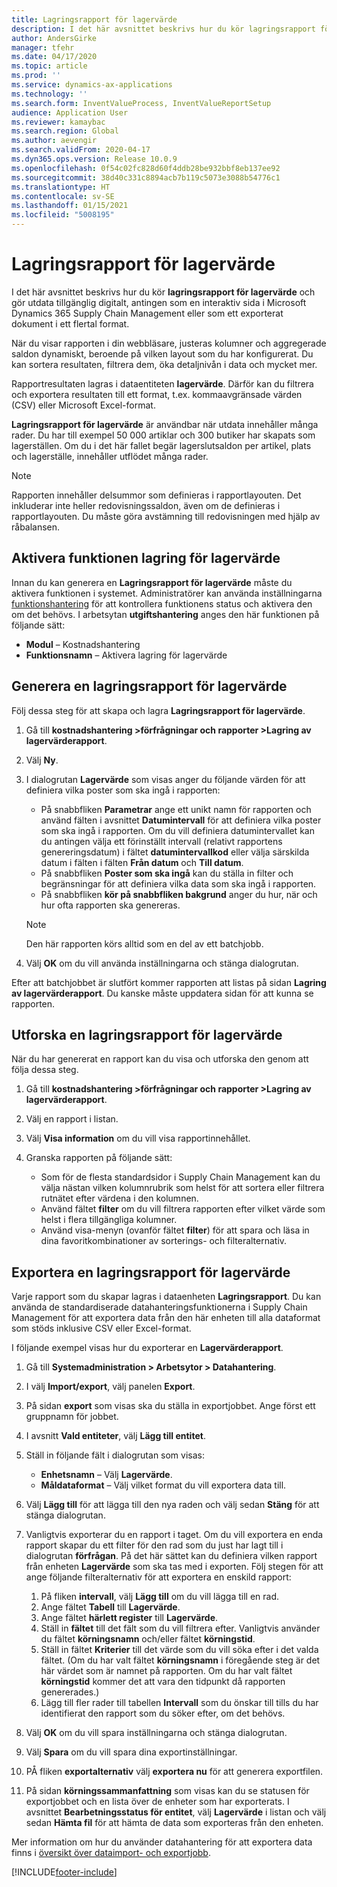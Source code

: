 ```yaml
---
title: Lagringsrapport för lagervärde
description: I det här avsnittet beskrivs hur du kör lagringsrapport för lagervärde och gör utdata tillgänglig digitalt, antingen som en interaktiv sida i Microsoft Dynamics 365 Supply Chain Management eller som ett exporterat dokument i ett flertal format.
author: AndersGirke
manager: tfehr
ms.date: 04/17/2020
ms.topic: article
ms.prod: ''
ms.service: dynamics-ax-applications
ms.technology: ''
ms.search.form: InventValueProcess, InventValueReportSetup
audience: Application User
ms.reviewer: kamaybac
ms.search.region: Global
ms.author: aevengir
ms.search.validFrom: 2020-04-17
ms.dyn365.ops.version: Release 10.0.9
ms.openlocfilehash: 0f54c02fc828d60f4ddb28be932bbf8eb137ee92
ms.sourcegitcommit: 38d40c331c8894acb7b119c5073e3088b54776c1
ms.translationtype: HT
ms.contentlocale: sv-SE
ms.lasthandoff: 01/15/2021
ms.locfileid: "5008195"
---
```

# <a name="inventory-value-storage-report"></a>Lagringsrapport för lagervärde

I det här avsnittet beskrivs hur du kör **lagringsrapport för lagervärde** och gör utdata tillgänglig digitalt, antingen som en interaktiv sida i Microsoft Dynamics 365 Supply Chain Management eller som ett exporterat dokument i ett flertal format.

När du visar rapporten i din webbläsare, justeras kolumner och aggregerade saldon dynamiskt, beroende på vilken layout som du har konfigurerat. Du kan sortera resultaten, filtrera dem, öka detaljnivån i data och mycket mer.

Rapportresultaten lagras i dataentiteten **lagervärde**. Därför kan du filtrera och exportera resultaten till ett format, t.ex. kommaavgränsade värden (CSV) eller Microsoft Excel-format.

**Lagringsrapport för lagervärde** är användbar när utdata innehåller många rader. Du har till exempel 50 000 artiklar och 300 butiker har skapats som lagerställen. Om du i det här fallet begär lagerslutsaldon per artikel, plats och lagerställe, innehåller utflödet många rader.

> [!NOTE]
> Rapporten innehåller delsummor som definieras i rapportlayouten. Det inkluderar inte heller redovisningssaldon, även om de definieras i rapportlayouten. Du måste göra avstämning till redovisningen med hjälp av råbalansen.

## <a name="turn-on-the-inventory-value-storage-feature"></a>Aktivera funktionen lagring för lagervärde

Innan du kan generera en **Lagringsrapport för lagervärde** måste du aktivera funktionen i systemet. Administratörer kan använda inställningarna [funktionshantering](../../fin-ops-core/fin-ops/get-started/feature-management/feature-management-overview.md) för att kontrollera funktionens status och aktivera den om det behövs. I arbetsytan **utgiftshantering** anges den här funktionen på följande sätt:

- **Modul** – Kostnadshantering
- **Funktionsnamn** – Aktivera lagring för lagervärde

## <a name="generate-an-inventory-value-storage-report"></a>Generera en lagringsrapport för lagervärde

Följ dessa steg för att skapa och lagra **Lagringsrapport för lagervärde**.

1. Gå till **kostnadshantering \>förfrågningar och rapporter \>Lagring av lagervärderapport**.
1. Välj **Ny**.
1. I dialogrutan **Lagervärde** som visas anger du följande värden för att definiera vilka poster som ska ingå i rapporten:

    - På snabbfliken **Parametrar** ange ett unikt namn för rapporten och använd fälten i avsnittet **Datumintervall** för att definiera vilka poster som ska ingå i rapporten. Om du vill definiera datumintervallet kan du antingen välja ett förinställt intervall (relativt rapportens genereringsdatum) i fältet **datumintervallkod** eller välja särskilda datum i fälten i fälten **Från datum** och **Till datum**.
    - På snabbfliken **Poster som ska ingå** kan du ställa in filter och begränsningar för att definiera vilka data som ska ingå i rapporten.
    - På snabbfliken **kör på snabbfliken bakgrund** anger du hur, när och hur ofta rapporten ska genereras.

    > [!NOTE]
    > Den här rapporten körs alltid som en del av ett batchjobb.

1. Välj **OK** om du vill använda inställningarna och stänga dialogrutan.

Efter att batchjobbet är slutfört kommer rapporten att listas på sidan **Lagring av lagervärderapport**. Du kanske måste uppdatera sidan för att kunna se rapporten.

## <a name="explore-an-inventory-value-storage-report"></a>Utforska en lagringsrapport för lagervärde

När du har genererat en rapport kan du visa och utforska den genom att följa dessa steg.

1. Gå till **kostnadshantering \>förfrågningar och rapporter \>Lagring av lagervärderapport**.
1. Välj en rapport i listan.
1. Välj **Visa information** om du vill visa rapportinnehållet.
1. Granska rapporten på följande sätt:

    - Som för de flesta standardsidor i Supply Chain Management kan du välja nästan vilken kolumnrubrik som helst för att sortera eller filtrera rutnätet efter värdena i den kolumnen.
    - Använd fältet **filter** om du vill filtrera rapporten efter vilket värde som helst i flera tillgängliga kolumner.
    - Använd visa-menyn (ovanför fältet **filter**) för att spara och läsa in dina favoritkombinationer av sorterings- och filteralternativ.

## <a name="export-an-inventory-value-storage-report"></a>Exportera en lagringsrapport för lagervärde

Varje rapport som du skapar lagras i dataenheten **Lagringsrapport**. Du kan använda de standardiserade datahanteringsfunktionerna i Supply Chain Management för att exportera data från den här enheten till alla dataformat som stöds inklusive CSV eller Excel-format.

I följande exempel visas hur du exporterar en **Lagervärderapport**.

1. Gå till **Systemadministration \> Arbetsytor \> Datahantering**.
1. I välj **Import/export**, välj panelen **Export**. 
1. På sidan **export** som visas ska du ställa in exportjobbet. Ange först ett gruppnamn för jobbet.
1. I avsnitt **Vald entiteter**, välj **Lägg till entitet**.
1. Ställ in följande fält i dialogrutan som visas:

    - **Enhetsnamn** – Välj **Lagervärde**.
    - **Måldataformat** – Välj vilket format du vill exportera data till.

1. Välj **Lägg till** för att lägga till den nya raden och välj sedan **Stäng** för att stänga dialogrutan.
1. Vanligtvis exporterar du en rapport i taget. Om du vill exportera en enda rapport skapar du ett filter för den rad som du just har lagt till i dialogrutan **förfrågan**. På det här sättet kan du definiera vilken rapport från enheten **Lagervärde** som ska tas med i exporten. Följ stegen för att ange följande filteralternativ för att exportera en enskild rapport:

    1. På fliken **intervall**, välj **Lägg till** om du vill lägga till en rad.
    2. Ange fältet **Tabell** till **Lagervärde**.
    3. Ange fältet **härlett register** till **Lagervärde**.
    4. Ställ in **fältet** till det fält som du vill filtrera efter. Vanligtvis använder du fältet **körningsnamn** och/eller fältet **körningstid**.
    5. Ställ in fältet **Kriterier** till det värde som du vill söka efter i det valda fältet. (Om du har valt fältet **körningsnamn** i föregående steg är det här värdet som är namnet på rapporten. Om du har valt fältet **körningstid** kommer det att vara den tidpunkt då rapporten genererades.)
    6. Lägg till fler rader till tabellen **Intervall** som du önskar till tills du har identifierat den rapport som du söker efter, om det behövs.

1. Välj **OK** om du vill spara inställningarna och stänga dialogrutan.
1. Välj **Spara** om du vill spara dina exportinställningar.
1. PÅ fliken **exportalternativ** välj **exportera nu** för att generera exportfilen.
1. På sidan **körningssammanfattning** som visas kan du se statusen för exportjobbet och en lista över de enheter som har exporterats. I avsnittet **Bearbetningsstatus för entitet**, välj **Lagervärde** i listan och välj sedan **Hämta fil** för att hämta de data som exporteras från den enheten.

Mer information om hur du använder datahantering för att exportera data finns i [översikt över dataimport- och exportjobb](../../fin-ops-core/dev-itpro/data-entities/data-import-export-job.md).


[!INCLUDE[footer-include](../../includes/footer-banner.md)]